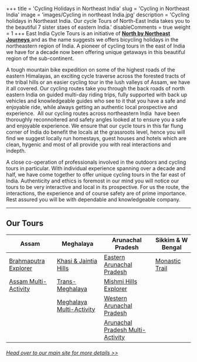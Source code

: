 +++
title = 'Cycling Holidays in Northeast India'
slug = 'Cycling in Northeast India'
image = 'images/Cycling in northeast India.jpg'
description = 'Cycling holidays in Northeast India. Our cycle Tours of North-East India takes you to the beautiful 7 sister staes of eastern India.'
disableComments = true
weight = 1
+++
East India Cycle Tours is an initiative of [**North by Northeast Journeys** ](https://www.nnejourneys.com/) and as the name suggests we offers bicycling holidays in the northeastern region of India. A pioneer of cycling tours in the east of India we have for a decade now been offering unique getaways in this beautiful region of the sub-continent. 

A tough mountain bike expedition on some of the highest roads of the eastern Himalayas, an exciting cycle traverse across the forested tracts of the tribal hills or an easier cycling tour in the lush valleys of Assam, we have it all covered. Our cycling routes take you through the back roads of north eastern India on guided multi-day riding trips, fully supported with back up vehicles and knowledgeable guides who see to it that you have a safe and enjoyable ride, while always getting an authentic local prospective and experience.  All our cycling routes across northeastern India  have been thoroughly reconnoitered and safety angles looked at to ensure you a safe and enjoyable experience. We ensure that our cycle tours in this far flung corner of India do benefit the locals at the grassroots level, hence you will find we suggest locally run homestays, guest houses and hotels which are clean, hygenic and most of all provide you with real interactions and indepth.

​A close co-operation of professionals involved in the outdoors and cycling tours in particular. With individual experience spanning over a decade and half, we have come together to offer unique cycling tours in the far east of India. Authenticity and ethics is foremost in our mind you will notice our tours to be very interactive and local in its prospective. For us the route, the interactions, the experience and of course safety are of prime importance. Rest assured you will be with dependable and knowledgeable company.



---


## Our Tours

| Assam     | Meghalaya | Arunachal Pradesh    | Sikkim & W Bengal    |
| -----------     |    -----------   |          ----------- |-----------|
| [Brahmaputra Explorer](/cycling-in-assam/)   | [Khasi & Jaintia Hills](/cycling-in-meghalaya/)     | [Eastern Arunachal Pradesh](/cycling-in-eastern-arunachal-pradesh/)  |[Monastic Trail](/cycling-in-sikkim/)    |
| [Assam Multi-Activity](/multi-activity-holiday-assam/)   | [Trans-Meghalaya](/trans-meghalaya-cycling-tour/)      | [Mishmi Hills Explorer](/cycling-mishmi-hills/)      |   |
|   | [Meghalaya Multi-Activity](/multi-activity-holiday-meghalaya/)       | [Western Arunachal Pradesh](/cycling-in-western-arunachal-pradesh/)      |   |
|    |        | [Arunachal Pradesh Multi-Activity](/multi-activity-holiday-arunachal-pradesh/)     | 

###### [*Head over to our main site for more details >>*](https://www.nnejourneys.com/)



